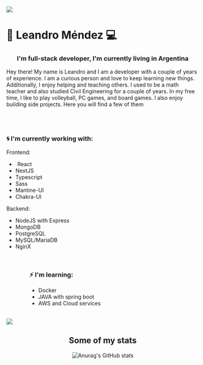 <img src="https://64.media.tumblr.com/2bedb2e6ff53e409438699b7c5a573cf/tumblr_ol0bazHsKh1qbw2q1o1_1280.png">

<h1>🌊 Leandro Méndez 💻</h1>
<p align="center" width="300">
   <h3 align="center">I'm full-stack developer, I'm currently living in Argentina</h3>
</p>


<p>Hey there! My name is Leandro and I am a developer with a couple of years of experience. I am a curious person and love to keep learning new things. Additionally, I enjoy helping and teaching others. I used to be a math teacher and also studied Civil Engineering for a couple of years. In my free time, I like to play volleyball, PC games, and board games. I also enjoy building side projects. Here you will find a few of them</p>
<br>
<br>
<div>
<div>
<h3>🌀 I'm currently working with:</h3>
   Frontend: 
   
   - <img height="1" src="https://cdn.jsdelivr.net/gh/devicons/devicon/icons/react/react-original.svg"> React 
   - NextJS
   - Typescript
   - Sass
   - Mantine-UI
   - Chakra-UI

  Backend:

  - NodeJS with Express
  - MongoDB
  - PostgreSQL
  - MySQL/MariaDB
  - NginX
  </div>
  

<br>
<div style="margin-left: 60px">
<h3> ⚡  I'm learning:</h3>

- Docker
- JAVA with spring boot
- AWS and Cloud services
</div>
</div>
<br>


<img src="https://j.gifs.com/zKxZPy.gif">
<br>
<div align="center">
<h2>Some of my stats</h2>
   
![Anurag's GitHub stats](https://github-readme-stats.vercel.app/api?username=LeanMendez&show_icons=true&theme=cobalt)

</div>

